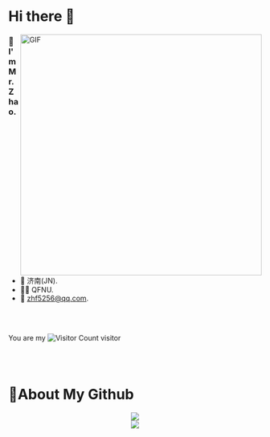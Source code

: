 
# Hi there 👋
<img align="right" top='60' alt="GIF" src="https://zhf-picture.oss-cn-qingdao.aliyuncs.com/my-img/GitHubgif.gif" width="480"/>


### 🙋I'm Mr.Zhao.

<br/>

- 📍  济南(JN).
- 👨‍🎓  QFNU.
- 📧  [zhf5256@qq.com](mailto:zhf5256@qq.com).
<br/>
<br/>

You are my ![Visitor Count](https://profile-counter.glitch.me/zhf521/count.svg) visitor

<br/>
<br/>


# 🚀About My Github
<div align="center">
  <div>
    <img src="https://github-readme-stats-git-masterrstaa-rickstaa.vercel.app/api?username=zhf521&show_icons=true&theme=tokyonight"/>
  </div>
  <div>
      <img src="https://github-readme-stats-git-masterrstaa-rickstaa.vercel.app/api/top-langs/?username=zhf521&layout=compact&theme=tokyonight"/>
  </div>
</div>

